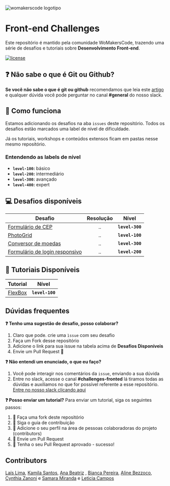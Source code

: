 ![womakerscode logotipo](https://user-images.githubusercontent.com/2198735/80845484-b93d6d80-8bdf-11ea-8f9b-c8b48368ba79.JPG)

# Front-end Challenges
Este repositório é mantido pela comunidade WoMakersCode, trazendo uma série de desafios e tutoriais sobre **Desenvolvimento Front-end**.

[![license](https://img.shields.io/github/license/womakerscode/challenges-front-end.svg)](/license)

## :question: Não sabe o que é Git ou Github?
**Se você não sabe o que é git ou github** recomendamos que leia este [artigo](https://tableless.com.br/tudo-que-voce-queria-saber-sobre-git-e-github-mas-tinha-vergonha-de-perguntar/) e qualquer dúvida você pode perguntar no canal **#general** do nosso slack.

## :thinking: Como funciona
Estamos adicionando os desafios na aba `issues` deste repositório. Todos os desafios estão marcados uma label de nível de dificuldade.

Já os tutoriais, workshops e conteúdos extensos ficam em pastas nesse mesmo repositório.

### Entendendo as labels de nível
* **`level-100`:** básico
* **`level-200`:** intermediário
* **`level-300`:** avançado
* **`level-400`:** expert

## :computer: Desafios disponíveis

| Desafio | Resolução | Nível
| ------------- |:-------------:|:-------------:|
|  [Formulário de CEP](https://github.com/WoMakersCode/challenges-front-end/issues/1) | ..  | **`level-300`** |
|  [PhotoGrid](https://github.com/WoMakersCode/challenges-front-end/issues/6) | ..  | **`level-100`** |
|  [Conversor de moedas](https://github.com/WoMakersCode/challenges-front-end/issues/11) | ..  | **`level-300`** |
|  [Formulário de login responsivo](https://github.com/WoMakersCode/challenges-front-end/issues/15) | ..  | **`level-200`** |

## :closed_book: Tutoriais Disponíveis
| Tutorial | Nível | 
| ------------- |:-------------:|
| [FlexBox](https://github.com/WoMakersCode/challenges-front-end/tree/master/tutorial-flexbox) | **`level-100`** | 


## Dúvidas frequentes
**:question: Tenho uma sugestão de desafio, posso colaborar?**
1. Claro que pode. crie uma `ìssue` com seu desafio
2. Faça um Fork desse repositório
3. Adicione o link para sua issue na tabela acima de **Desafios Disponíveis**
4. Envie um Pull Request :tada:

**:question: Não entendi um enunciado, o que eu faço?**
1. Você pode interagir nos comentários da `issue`, enviando a sua dúvida
2. Entre no slack, acesse o canal **#challenges-fronted** lá tiramos todas as dúvidas e auxiliamos no que for possível referente a esse repositório. [Entre no nosso slack clicando aqui](https://app.slack.com/client/TCPDKMM4Z/CCQ5XKXPX)

**:question: Posso enviar um tutorial?**
Para enviar um tutorial, siga os seguintes passos:
1. :fork_and_knife: Faça uma fork deste repositório
2. :hammer: Siga o guia de contribuição
3. :busts_in_silhouette: Adicione o seu perfil na área de pessoas colaboradoras do projeto (contributors)
4. :wrench: Envie um Pull Request
5. :tada: Tenha o seu Pull Request aprovado - sucesso!

## Contributors
[Laís Lima](https://twitter.com/laislima_dev), [Kamila Santos](https://twitter.com/kamilah_santos), [Ana Beatriz](https://twitter.com/anabneri) , [Bianca Pereira](https://github.com/BiancaPereira), [Aline Bezzoco](https://github.com/bezzocoaline),
[Cynthia Zanoni](https://github.com/cyz) e [Samara Miranda](https://github.com/samaramiranda) e [Leticia Campos](https://github.com/leticiacamposs2)
